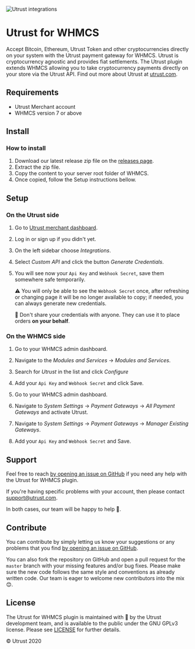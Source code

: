 ![Utrust integrations](https://user-images.githubusercontent.com/1558992/67495646-1e356b00-f673-11e9-8854-1beac877c586.png)

# Utrust for WHMCS

Accept Bitcoin, Ethereum, Utrust Token and other cryptocurrencies directly on your system with the Utrust payment gateway for WHMCS.
Utrust is cryptocurrency agnostic and provides fiat settlements.
The Utrust plugin extends WHMCS allowing you to take cryptocurrency payments directly on your store via the Utrust API.
Find out more about Utrust at [utrust.com](https://utrust.com).

## Requirements

- Utrust Merchant account
- WHMCS version 7 or above

## Install

### How to install

1. Download our latest release zip file on the [releases page](https://github.com/utrustdev/utrust-for-WHMCS/releases).
2. Extract the zip file.
3. Copy the content to your server root folder of WHMCS.
4. Once copied, follow the Setup instructions bellow.

## Setup

### On the Utrust side

1. Go to [Utrust merchant dashboard](https://merchants.utrust.com).
2. Log in or sign up if you didn't yet.
3. On the left sidebar choose _Integrations_.
4. Select _Custom API_ and click the button _Generate Credentials_.
5. You will see now your `Api Key` and `Webhook Secret`, save them somewhere safe temporarily.

   :warning: You will only be able to see the `Webhook Secret` once, after refreshing or changing page it will be no longer available to copy; if needed, you can always generate new credentials.

   :no_entry_sign: Don't share your credentials with anyone. They can use it to place orders **on your behalf**.

### On the WHMCS side

1. Go to your WHMCS admin dashboard.
2. Navigate to the _Modules and Services_ -> _Modules and Services_.
3. Search for _Utrust_ in the list and click _Configure_
4. Add your `Api Key` and `Webhook Secret` and click Save.

5. Go to your WHMCS admin dashboard.
6. Navigate to _System Settings_ -> _Payment Gateways_ -> _All Payment Gateways_ and activate Utrust.
7. Navigate to _System Settings_ -> _Payment Gateways_ -> _Manager Existing Gateways_.
8. Add your `Api Key` and `Webhook Secret` and Save.

## Support

Feel free to reach [by opening an issue on GitHub](https://github.com/utrustdev/utrust-for-WHMCS/issues/new) if you need any help with the Utrust for WHMCS plugin.

If you're having specific problems with your account, then please contact support@utrust.com.

In both cases, our team will be happy to help :purple_heart:.

## Contribute

You can contribute by simply letting us know your suggestions or any problems that you find [by opening an issue on GitHub](https://github.com/utrustdev/utrust-for-WHMCS/issues/new).

You can also fork the repository on GitHub and open a pull request for the `master` branch with your missing features and/or bug fixes.
Please make sure the new code follows the same style and conventions as already written code.
Our team is eager to welcome new contributors into the mix :blush:.

## License

The Utrust for WHMCS plugin is maintained with :purple_heart: by the Utrust development team, and is available to the public under the GNU GPLv3 license. Please see [LICENSE](https://github.com/utrustdev/utrust-for-WHMCS/blob/master/LICENSE) for further details.

&copy; Utrust 2020
